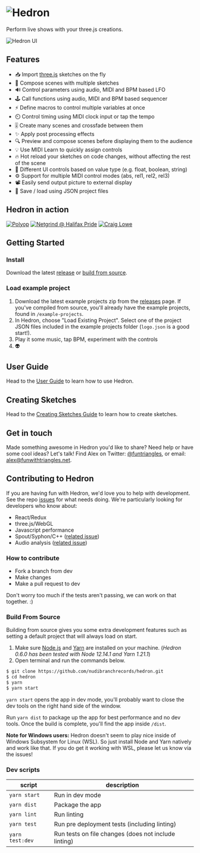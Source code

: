 # <img src='http://nudibranchrecords.github.io/hedron/title.gif' alt='Hedron' />

Perform live shows with your three.js creations.

![Hedron UI](http://nudibranchrecords.github.io/hedron/ui.gif)

## Features

- 📥 Import [three.js](https://github.com/mrdoob/three.js/) sketches on the fly
- 🎊 Compose scenes with multiple sketches
- 🔊 Control parameters using audio, MIDI and BPM based LFO
- 🕹️ Call functions using audio, MIDI and BPM based sequencer
- ⚡ Define macros to control multiple variables at once
- ⏲️ Control timing using MIDI clock input or tap the tempo
- 🎚️ Create many scenes and crossfade between them
- ✨ Apply post processing effects
- 🔍 Preview and compose scenes before displaying them to the audience
- 💡 Use MIDI Learn to quickly assign controls
- 🔥 Hot reload your sketches on code changes, without affecting the rest of the scene
- 🔧 Different UI controls based on value type (e.g. float, boolean, string)
- ⚙️ Support for multiple MIDI control modes (abs, rel1, rel2, rel3)
- 📽️ Easily send output picture to external display
- 💾 Save / load using JSON project files

## Hedron in action
[![Polyop](http://nudibranchrecords.github.io/hedron/polyop-creator.jpg)](https://vimeo.com/310779808)
[![Netgrind @ Halifax Pride](http://nudibranchrecords.github.io/hedron/netgrind-halifax-pride.jpg)](https://www.netgrindgames.com/)
[![Craig Lowe](http://nudibranchrecords.github.io/hedron/craig-lowe-euphoria.jpg)](https://www.youtube.com/watch?v=d64dCoW9Y1c)

## Getting Started

### Install
Download the latest [release](https://github.com/nudibranchrecords/hedron/releases) or
[build from source](#build-from-source).

### Load example project
1. Download the latest example projects zip from the [releases](https://github.com/nudibranchrecords/hedron/releases) page. If you've compiled from source, you'll already have the example projects, found in `/example-projects`.
2. In Hedron, choose "Load Existing Project". Select one of the project JSON files included in the example projects folder (`logo.json` is a good start!).
4. Play it some music, tap BPM, experiment with the controls
5. 👽

## User Guide
Head to the [User Guide](docs/user-guide/index.md) to learn how to use Hedron.

## Creating Sketches
Head to the [Creating Sketches Guide](docs/dev/index.md) to learn how to create sketches.

## Get in touch
Made something awesome in Hedron you'd like to share? Need help or have some cool ideas? Let's talk! Find Alex on Twitter: [@funtriangles](https://twitter.com/funtriangles), or email: [alex@funwithtriangles.net](mailto:https://twitter.com/funtriangles).

## Contributing to Hedron

If you are having fun with Hedron, we'd love you to help with development. See the repo [issues](https://github.com/nudibranchrecords/hedron/issues) for what needs doing. We're particularly looking for developers who know about:

- React/Redux
- three.js/WebGL
- Javascript performance
- Spout/Syphon/C++ ([related issue](https://github.com/nudibranchrecords/hedron/issues/21))
- Audio analysis ([related issue](https://github.com/nudibranchrecords/hedron/issues/8))

### How to contribute

- Fork a branch from dev
- Make changes
- Make a pull request to dev

Don't worry too much if the tests aren't passing, we can work on that together. :)

### Build From Source
Building from source gives you some extra development features such as setting a default project that will always load on start.

1. Make sure [Node.js](https://nodejs.org/en/) and [Yarn](https://yarnpkg.com/en/docs/install) are installed on your machine. (_Hedron 0.6.0 has been tested with Node 12.14.1 and Yarn 1.21.1_)
2. Open terminal and run the commands below.
```bash
$ git clone https://github.com/nudibranchrecords/hedron.git
$ cd hedron
$ yarn
$ yarn start
```

`yarn start` opens the app in dev mode, you'll probably want to close the dev tools on the right hand side of the window.

Run `yarn dist` to package up the app for best performance and no dev tools. Once the build is complete, you'll find the app inside `/dist`.

**Note for Windows users:** Hedron doesn't seem to play nice inside of Windows Subsystem for Linux (WSL). So just install Node and Yarn natively and work like that. If you do get it working with WSL, please let us know via the issues!

### Dev scripts
| script | description |
|--|--|
| `yarn start` | Run in dev mode |
| `yarn dist` | Package the app |
| `yarn lint` | Run linting |
| `yarn test` | Run pre deployment tests (including linting) |
| `yarn test:dev` | Run tests on file changes (does not include linting) |
